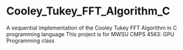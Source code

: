 # Cooley_Tukey_FFT_Algorithm_C
A sequential implementation of the Cooley Tukey FFT Algorithm in C programming language
This project is for MWSU CMPS 4563: GPU Programming class
